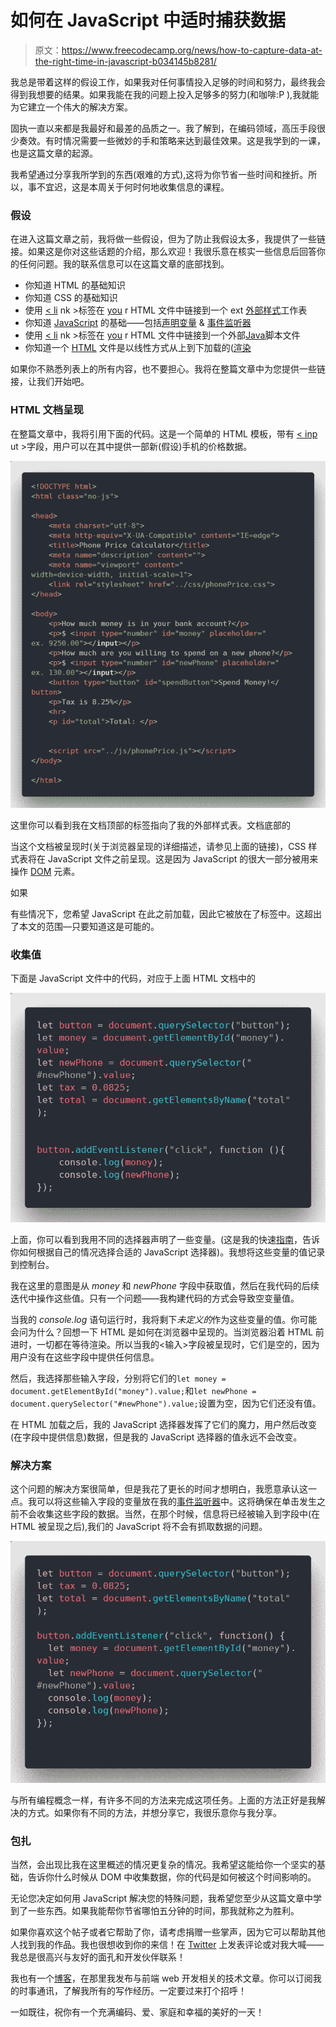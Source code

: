 # 如何在 JavaScript 中适时捕获数据

> 原文：<https://www.freecodecamp.org/news/how-to-capture-data-at-the-right-time-in-javascript-b034145b8281/>

我总是带着这样的假设工作，如果我对任何事情投入足够的时间和努力，最终我会得到我想要的结果。如果我能在我的问题上投入足够多的努力(和咖啡:P ),我就能为它建立一个伟大的解决方案。

固执一直以来都是我最好和最差的品质之一。我了解到，在编码领域，高压手段很少奏效。有时情况需要一些微妙的手和策略来达到最佳效果。这是我学到的一课，也是这篇文章的起源。

我希望通过分享我所学到的东西(艰难的方式),这将为你节省一些时间和挫折。所以，事不宜迟，这是本周关于何时何地收集信息的课程。

### 假设

在进入这篇文章之前，我将做一些假设，但为了防止我假设太多，我提供了一些链接。如果这是你对这些话题的介绍，那么欢迎！我很乐意在核实一些信息后回答你的任何问题。我的联系信息可以在这篇文章的底部找到。

*   你知道 HTML 的基础知识
*   你知道 CSS 的基础知识
*   使用 [< li](https://developer.mozilla.org/en-US/docs/Web/HTML/Element/link) nk >标签在 [you](https://developer.mozilla.org/en-US/docs/Learn/Getting_started_with_the_web/HTML_basics) r HTML 文件中链接到一个 ext [外部样式](https://developer.mozilla.org/en-US/docs/Web/CSS)工作表
*   你知道 [JavaScript](https://developer.mozilla.org/en-US/docs/Glossary/JavaScript) 的基础——包括[声明变量](https://developer.mozilla.org/en-US/docs/Web/JavaScript/Reference/Statements/let) & [事件监听器](https://developer.mozilla.org/en-US/docs/Web/API/EventListener)
*   使用 [< li](https://developer.mozilla.org/en-US/docs/Web/HTML/Element/link) nk >标签在 [you](https://developer.mozilla.org/en-US/docs/Learn/Getting_started_with_the_web/HTML_basics) r HTML 文件中链接到一个外部[Java](https://developer.mozilla.org/en-US/docs/Glossary/JavaScript)脚本文件
*   你知道一个 [HTML](https://developer.mozilla.org/en-US/docs/Learn/Getting_started_with_the_web/HTML_basics) 文件是以线性方式从上到下加载的([渲染](https://developers.google.com/web/fundamentals/performance/critical-rendering-path/render-tree-construction)

如果你不熟悉列表上的所有内容，也不要担心。我将在整篇文章中为您提供一些链接，让我们开始吧。

### HTML 文档呈现

在整篇文章中，我将引用下面的代码。这是一个简单的 HTML 模板，带有 [< inp](https://developer.mozilla.org/en-US/docs/Web/HTML/Element/input) ut >字段，用户可以在其中提供一部新(假设)手机的价格数据。

![cZDjEkR41W8xmODPjsRFtgXnvh7x5UFmgqEh](img/83b260355d6c37383c9db69565d579fb.png)

这里你可以看到我在文档顶部的<link>标签指向了我的外部样式表。文档底部的

当这个文档被呈现时(关于浏览器呈现的详细描述，请参见上面的链接)，CSS 样式表将在 JavaScript 文件之前呈现。这是因为 JavaScript 的很大一部分被用来操作 [DOM](https://developer.mozilla.org/en-US/docs/Web/API/Document_Object_Model/Introduction) 元素。

如果

有些情况下，您希望 JavaScript 在此之前加载，因此它被放在了标签中。这超出了本文的范围—只要知道这是可能的。

### 收集值

下面是 JavaScript 文件中的代码，对应于上面 HTML 文档中的

![7AVj09rS2PAR5ujAaa1F8DYrmEWaiS73JeFF](img/aa121ae0f397012c9f381e63f9e26419.png)

上面，你可以看到我用不同的选择器声明了一些变量。(这是我的快速[指南](https://medium.freecodecamp.org/how-to-avoid-frustration-by-choosing-the-right-javascript-selector-73c64c3906b6)，告诉你如何根据自己的情况选择合适的 JavaScript 选择器)。我想将这些变量的值记录到控制台。

我在这里的意图是从 *money* 和 *newPhone* 字段中获取值，然后在我代码的后续迭代中操作这些值。只有一个问题——我构建代码的方式会导致空变量值。

当我的 *console.log* 语句运行时，我将剩下*未定义的*作为这些变量的值。你可能会问为什么？回想一下 HTML 是如何在浏览器中呈现的。当浏览器沿着 HTML 前进时，一切都在等待渲染。所以当我的<输入>字段被呈现时，它们是空的，因为用户没有在这些字段中提供任何信息。

然后，我选择那些输入字段，分别将它们的`let money = document.getElementById("money").value;`和`let newPhone = document.querySelector("#newPhone").value;`设置为空，因为它们还没有值。

在 HTML 加载之后，我的 JavaScript 选择器发挥了它们的魔力，用户然后改变(在字段中提供信息)数据，但是我的 JavaScript 选择器的值永远不会改变。

### 解决方案

这个问题的解决方案很简单，但是我花了更长的时间才想明白，我愿意承认这一点。我可以将这些输入字段的变量放在我的[事件监听器](https://developer.mozilla.org/en-US/docs/Web/API/EventListener)中。这将确保在单击发生之前不会收集这些字段的数据。当然，在那个时候，信息将已经被输入到字段中(在 HTML 被呈现之后),我们的 JavaScript 将不会有抓取数据的问题。

![h624UmWSsTl0jtHQKxPlZn5B-Dx2oTEa607n](img/82a26e6e818fcc77126a561f28b40148.png)

与所有编程概念一样，有许多不同的方法来完成这项任务。上面的方法正好是我解决的方式。如果你有不同的方法，并想分享它，我很乐意你与我分享。

### 包扎

当然，会出现比我在这里概述的情况更复杂的情况。我希望这能给你一个坚实的基础，告诉你什么时候从 DOM 中收集数据，你的代码是如何被这个时间影响的。

无论您决定如何用 JavaScript 解决您的特殊问题，我希望您至少从这篇文章中学到了一些东西。如果我能帮你节省哪怕五分钟的时间，那我就称之为胜利。

如果你喜欢这个帖子或者它帮助了你，请考虑捐赠一些掌声，因为它可以帮助其他人找到我的作品。我也很想收到你的来信！在 [Twitter](https://twitter.com/jj_goose) 上发表评论或对我大喊——我总是很高兴与友好的面孔和开发伙伴联系！

我也有一个[博客](https://www.jonathansexton.me/blog)，在那里我发布与前端 web 开发相关的技术文章。你可以订阅我的时事通讯，了解我所有的写作经历。一定要过来打个招呼！

一如既往，祝你有一个充满编码、爱、家庭和幸福的美好的一天！